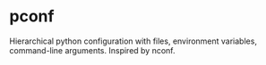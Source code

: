 # pconf
Hierarchical python configuration with files, environment variables, command-line arguments. Inspired by nconf.

